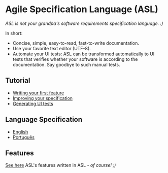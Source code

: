 # Agile Specification Language (ASL)

*ASL is not your grandpa's software requirements specification language. :)*

In short:
- Concise, simple, easy-to-read, fast-to-write documentation.
- Use your favorite text editor (UTF-8).
- Automate your UI tests: ASL can be transformed automatically to UI tests that verifies whether your software is according to the documentation. Say goodbye to such manual tests.

## Tutorial

- [Writing your first feature](doc/tutorial/first-feature.md)
- [Improving your specification](doc/tutorial/improving-spec.md)
- [Generating UI tests](doc/tutorial/gen-ui-tests.md)

## Language Specification

- [English](doc/langspec/asl-en.md)
- [Português](doc/langspec/asl-pt.md)

## Features

[See here](doc/features/) ASL's features written in ASL - *of course! ;)*
